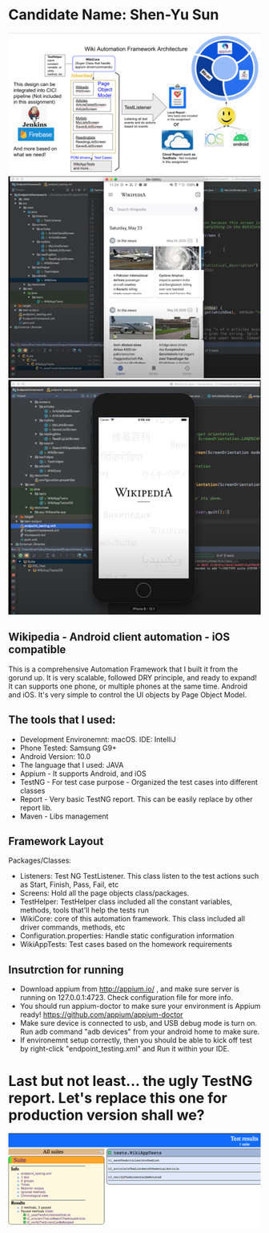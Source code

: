 # Candidate Name: Shen-Yu Sun 
![](Architecture.png)
[![Watch the video](Wiki.png)](https://youtu.be/PY4B7HukhqY)
[![Watch iOS video](Appium_ios.png)](https://youtu.be/HGJ3G8FMevE)
## Wikipedia - Android client automation - iOS compatible 
This is a comprehensive Automation Framework that I built it from the gorund up.
It is very scalable, followed DRY principle, and ready to expand! It can supports one phone, or multiple phones at the same time. 
Android and iOS. It's very simple to control the UI objects by Page Object Model.
## The tools that I used:
- Development Environemnt: macOS. IDE: IntelliJ
- Phone Tested: Samsung G9+
- Android Version: 10.0
- The language that I used: JAVA
- Appium - It supports Android, and iOS
- TestNG - For test case purpose - Organized the test cases into different classes
- Report - Very basic TestNG report. This can be easily replace by other report lib.
- Maven - Libs management
## Framework Layout
Packages/Classes: 
- Listeners: Test NG TestListener. This class listen to the test actions such as Start, Finish, Pass, Fail, etc
- Screens: Hold all the page objects class/packages.
- TestHelper: TestHelper class included all the constant variables, methods, tools that'll help the tests run
- WikiCore: core of this automation framework. This class included all driver commands, methods, etc
- Configuration.properties: Handle static configuration information
- WikiAppTests: Test cases based on the homework requirements
## Insutrction for running
- Download appium from http://appium.io/ , and make sure server is running on 127.0.0.1:4723. Check configuration file for more info.
- You should run appium-doctor to make sure your environment is Appium ready!  https://github.com/appium/appium-doctor
- Make sure device is connected to usb, and USB debug mode is turn on. Run adb command "adb devices" from your android home to make sure.
- If environemnt setup correctly, then you should be able to kick off test by right-click "endpoint_testing.xml" and Run it within your IDE.
# Last but not least... the ugly TestNG report. Let's replace this one for production version shall we?
![](Ugly_basic_testng_report.png)
